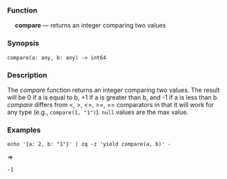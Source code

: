 ### Function

&emsp; **compare** &mdash; returns an integer comparing two values

### Synopsis

```
compare(a: any, b: any) -> int64
```

### Description

The _compare_ function returns an integer comparing two values. The result will
be 0 if a is equal to b, +1 if a is greater than b, and -1 if a is less than b.
_compare_ differs from <, >, <=, >=, == comparators in that it will
work for any type (e.g., `compare(1, "1")`). `null` values are the max value.

### Examples

```mdtest-command
echo '{a: 2, b: "1"}' | zq -z 'yield compare(a, b)' -
```
=>
```mdtest-output
-1
```
